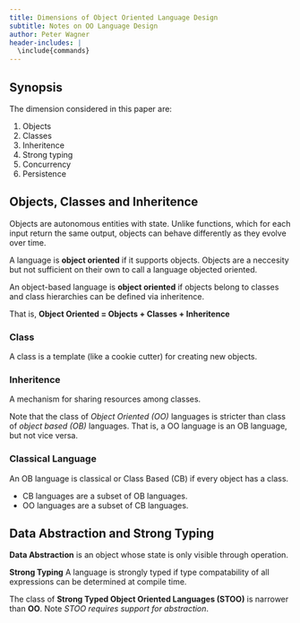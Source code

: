 ```yaml
---
title: Dimensions of Object Oriented Language Design
subtitle: Notes on OO Language Design
author: Peter Wagner
header-includes: |
  \include{commands}
---
```


Synopsis
-------

The dimension considered in this paper are:

 1. Objects
 2. Classes
 3. Inheritence
 4. Strong typing
 5. Concurrency
 6. Persistence


Objects, Classes and Inheritence
--------------------------------

Objects are autonomous entities with state.
Unlike functions, which for each input
return the same output, objects can behave
differently as they evolve over time.

A language is **object oriented** if it supports
objects. Objects are a neccesity but not sufficient
on their own to call a language objected oriented.

An object-based language is **object oriented** if objects
belong to classes and class hierarchies can be defined
via inheritence.

That is, **Object Oriented = Objects + Classes + Inheritence**

### Class

A class is a template (like a cookie cutter) for creating new objects.

### Inheritence

A mechanism for sharing resources among classes.


Note that the class of *Object Oriented (OO)* languages is
stricter than class of *object based (OB)* languages. That is,
a OO language is an OB language, but not vice versa.


### Classical Language

An OB language is classical or Class Based (CB) if every object has a class.

 - CB languages are a subset of OB languages.
 - OO languages are a subset of CB languages.


Data Abstraction and Strong Typing
----------------------------------

**Data Abstraction** is an object whose state is
only visible through operation.

**Strong Typing** A language is strongly typed
if type compatability of all expressions can be
determined at compile time.

The class of **Strong Typed Object Oriented Languages (STOO)** is
narrower than **OO**. Note *STOO requires support for abstraction*.




